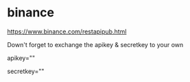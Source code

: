 # binance
https://www.binance.com/restapipub.html



Down't forget to exchange the apikey & secretkey to your own

apikey=""

secretkey=""